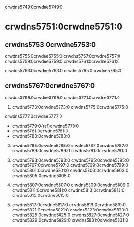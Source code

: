 crwdns5749:0crwdne5749:0
# crwdns5751:0crwdne5751:0

## crwdns5753:0crwdne5753:0
crwdns5755:0crwdne5755:0 crwdns5757:0crwdne5757:0 crwdns5759:0crwdne5759:0 crwdns5761:0crwdne5761:0

crwdns5763:0crwdne5763:0 crwdns5765:0crwdne5765:0

## crwdns5767:0crwdne5767:0
crwdns5769:0crwdne5769:0 crwdns5771:0crwdne5771:0

1. crwdns5773:0crwdne5773:0 crwdns5775:0crwdne5775:0

crwdns5777:0crwdne5777:0
- crwdns5779:0{ref}crwdne5779:0
- crwdns5781:0crwdne5781:0
- crwdns5783:0crwdne5783:0

2. crwdns5785:0crwdne5785:0 crwdns5787:0crwdne5787:0 crwdns5789:0crwdne5789:0 crwdns5791:0crwdne5791:0

3. crwdns5793:0crwdne5793:0 crwdns5795:0crwdne5795:0 crwdns5797:0crwdne5797:0 crwdns5799:0crwdne5799:0 crwdns5801:0crwdne5801:0 crwdns5803:0crwdne5803:0 crwdns5805:0crwdne5805:0

4. crwdns5807:0crwdne5807:0 crwdns5809:0crwdne5809:0 crwdns5811:0crwdne5811:0 crwdns5813:0crwdne5813:0 crwdns5815:0crwdne5815:0

5. crwdns5817:0crwdne5817:0 crwdns5819:0crwdne5819:0 crwdns5821:0crwdne5821:0 crwdns5823:0crwdne5823:0 crwdns5825:0crwdne5825:0 crwdns5827:0crwdne5827:0 crwdns5829:0crwdne5829:0 crwdns5831:0crwdne5831:0
